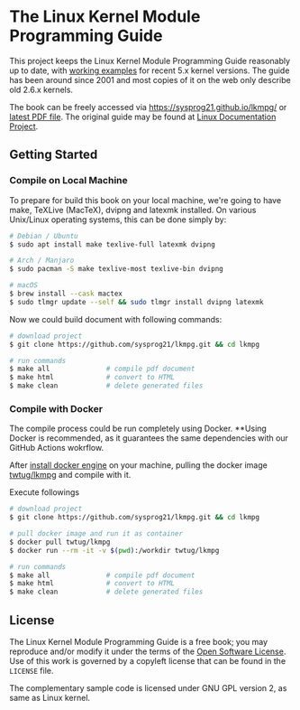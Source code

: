 # The Linux Kernel Module Programming Guide

This project keeps the Linux Kernel Module Programming Guide reasonably up to date, with [working examples](examples/) for recent 5.x kernel versions.
The guide has been around since 2001 and most copies of it on the web only describe old 2.6.x kernels.

The book can be freely accessed via https://sysprog21.github.io/lkmpg/ or [latest PDF file](https://github.com/sysprog21/lkmpg/releases).
The original guide may be found at [Linux Documentation Project](http://www.tldp.org/LDP/lkmpg/).

## Getting Started

### Compile on Local Machine

To prepare for build this book on your local machine, we're going to have make, TeXLive (MacTeX), dvipng and latexmk installed. On various Unix/Linux operating systems, this can be done simply by:

```bash
# Debian / Ubuntu
$ sudo apt install make texlive-full latexmk dvipng

# Arch / Manjaro
$ sudo pacman -S make texlive-most texlive-bin dvipng

# macOS
$ brew install --cask mactex
$ sudo tlmgr update --self && sudo tlmgr install dvipng latexmk
```

Now we could build document with following commands:

```bash
# download project
$ git clone https://github.com/sysprog21/lkmpg.git && cd lkmpg

# run commands
$ make all              # compile pdf document
$ make html             # convert to HTML
$ make clean            # delete generated files
```

### Compile with Docker

The compile process could be run completely using Docker. **Using Docker is recommended, as it guarantees the same dependencies with our GitHub Actions wokrflow.

After [install docker engine](https://docs.docker.com/engine/install/) on your machine, pulling the docker image [twtug/lkmpg](https://hub.docker.com/r/twtug/lkmpg) and compile with it.

Execute followings

```bash
# download project
$ git clone https://github.com/sysprog21/lkmpg.git && cd lkmpg

# pull docker image and run it as container
$ docker pull twtug/lkmpg
$ docker run --rm -it -v $(pwd):/workdir twtug/lkmpg

# run commands
$ make all              # compile pdf document
$ make html             # convert to HTML
$ make clean            # delete generated files
```

## License

The Linux Kernel Module Programming Guide is a free book; you may reproduce and/or modify it under the terms of the [Open Software License](https://opensource.org/licenses/OSL-3.0).
Use of this work is governed by a copyleft license that can be found in the `LICENSE` file.

The complementary sample code is licensed under GNU GPL version 2, as same as Linux kernel.
